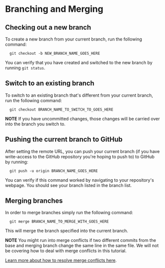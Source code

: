 # Branching and Merging

## Checking out a new branch

To create a new branch from your current branch, run the following command:

```
  git checkout -b NEW_BRANCH_NAME_GOES_HERE
```

You can verify that you have created and switched to the new branch by running `git status`.

## Switch to an existing branch

To switch to an existing branch that's different from your current branch, run the following command:

```
  git checkout BRANCH_NAME_TO_SWITCH_TO_GOES_HERE
```

**NOTE** If you have uncommitted changes, those changes will be carried over into the branch you switch to.

## Pushing the current branch to GitHub

After setting the remote URL, you can push your current branch (if you have write-access to the GitHub repository you're hoping to push to) to GitHub by running:

```
  git push -u origin BRANCH_NAME_GOES_HERE
```

You can verify if this command worked by navigating to your repository's webpage. You should see your branch listed in the branch list.

## Merging branches

In order to merge branches simply run the following command:

```
  git merge BRANCH_NAME_TO_MERGE_WITH_GOES_HERE
```

This will merge the branch specified into the current branch.

**NOTE** You might run into merge conflicts if two different commits from the base and merging branch change the same line in the same file. We will not be covering how to deal with merge conflicts in this tutorial.

[Learn more about how to resolve merge conflicts here](https://help.github.com/articles/resolving-a-merge-conflict-using-the-command-line/).